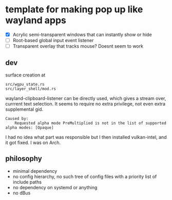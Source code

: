 # template for making pop up like wayland apps

- [x] Acrylic semi-transparent windows that can instantly show or hide
- [ ] Root-based global input event listener
- [ ] Transparent overlay that tracks mouse? Doesnt seem to work

## dev

surface creation at 

    src/wgpu_state.rs
    src/layer_shell/mod.rs

wayland-clipboard-listener can be directly used, which gives a stream over, currrent text selection. 
It seems to require no extra privilege, not even extra supplemental gid. 

```
Caused by:
    Requested alpha mode PreMultiplied is not in the list of supported alpha modes: [Opaque]
```

I had no idea what part was responsible but I then installed vulkan-intel, and it got fixed. I was on Arch.

## philosophy

- minimal dependency
- no config hierarchy, no such tree of config files with a priority list of include paths
- no dependency on systemd or anything
- no dBus


